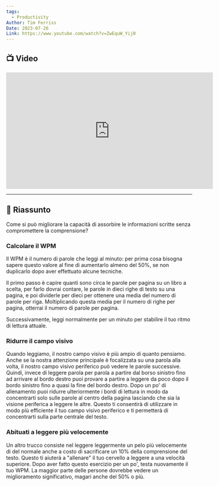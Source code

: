```yaml
---
tags:
  - Productivity
Author: Tim Ferriss
Date: 2023-07-26
Link: https://www.youtube.com/watch?v=ZwEquW_Yij0
---
```

## 📺 Video
<div class="iframe-container">
  <iframe width="560" height="315" src="https://www.youtube.com/embed/ZwEquW_Yij0" title="YouTube video player" frameborder="0" allow="accelerometer; autoplay; clipboard-write; encrypted-media; gyroscope; picture-in-picture" allowfullscreen></iframe>
</div>

---
## 📒 Riassunto

Come si può migliorare la capacità di assorbire le informazioni scritte senza compromettere la comprensione?

### Calcolare il WPM

Il WPM è il numero di parole che leggi al minuto: per prima cosa bisogna sapere questo valore al fine di aumentarlo almeno del 50%, se non duplicarlo dopo aver effettuato alcune tecniche.

Il primo passo è capire quanti sono circa le parole per pagina su un libro a scelta, per farlo dovrai contare, le parole in dieci righe di testo su una pagina, e poi dividerle per dieci per ottenere una media del numero di parole per riga. Moltiplicando questa media per il numero di righe per pagina, otterrai il numero di parole per pagina.

Successivamente, leggi normalmente per un minuto per stabilire il tuo ritmo di lettura attuale.

### Ridurre il campo visivo

Quando leggiamo, il nostro campo visivo è più ampio di quanto pensiamo.
Anche se la nostra attenzione principale è focalizzata su una parola alla volta, il nostro campo visivo periferico può vedere le parole successive.
Quindi, invece di leggere parola per parola a partire dal borso sinistro fino ad arrivare al bordo destro puoi provare a partire a leggere da poco dopo il bordo sinistro fino a quasi la fine del bordo destro.
Dopo un po' di allenamento puoi ridurre ulteriormente i bordi di lettura in modo da concentrarti solo sulle parole al centro della pagina lasciando che sia la visione periferica a leggere le altre.
Questo ti consentirà di utilizzare in modo più efficiente il tuo campo visivo periferico e ti permetterà di concentrarti sulla parte centrale del testo.

### Abituati a leggere più velocemente

Un altro trucco consiste nel leggere leggermente un pelo più velocemente di del normale anche a costo di sacrificare un 10% della comprensione del testo.
Questo ti aiuterà a "allenare" il tuo cervello a leggere a una velocità superiore. Dopo aver fatto questo esercizio per un po', testa nuovamente il tuo WPM. La maggior parte delle persone dovrebbe vedere un miglioramento significativo, magari anche del 50% o più.